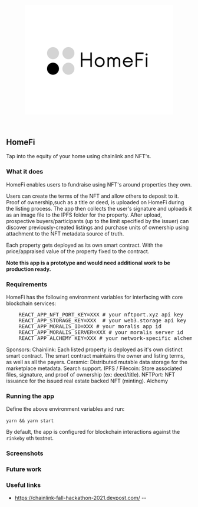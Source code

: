 <p align='center'>
    <img src="./img/logo_3_2.png" width=400/>
</p>
<br/>

## HomeFi

Tap into the equity of your home using chainlink and NFT's.

### What it does

HomeFi enables users to fundraise using NFT's around properties they own.

Users can create the terms of the NFT and allow others to deposit to it. Proof of ownership,such as a title or deed, is uploaded on HomeFi during the listing process. The app then collects the user's signature and uploads it as an image file to the IPFS folder for the property.
After upload, prospective buyers/participants (up to the limit specified by the issuer) can discover previously-created listings and purchase units of ownership using attachment to the NFT metadata source of truth.

Each property gets deployed as its own smart contract. With the price/appraised value of the property fixed to the contract.

<p><b>Note this app is a prototype and would need additional work to be production ready.</b></p>

### Requirements

HomeFi has the following environment variables for interfacing with core blockchain services:

<pre>
    REACT_APP_NFT_PORT_KEY=XXX # your nftport.xyz api key
    REACT_APP_STORAGE_KEY=XXX  # your web3.storage api key
    REACT_APP_MORALIS_ID=XXX # your moralis app id
    REACT_APP_MORALIS_SERVER=XXX # your moralis server id
    REACT_APP_ALCHEMY_KEY=XXX # your network-specific alchemy key
</pre>

Sponsors:
Chainlink: Each listed property is deployed as it's own distinct smart contract. The smart contract maintains the owner and listing terms, as well as all the payers.
Ceramic: Distributed mutable data storage for the marketplace metadata. Search support.
IPFS / Filecoin: Store associated files, signature, and proof of ownership (ex: deed/title).
NFTPort: NFT issuance for the issued real estate backed NFT (minting).
Alchemy

### Running the app

Define the above environment variables and run:

`yarn && yarn start`

By default, the app is configured for blockchain interactions against the `rinkeby` eth testnet.

<!--
Tap into the equity of your home.
-->

### Screenshots

<!--
#### Home page

<img src="./img/home.png" width=800/>

#### Creating a new listing

<img src="./img/info.png" width=800/>

#### Signature and proof of ownership document required for listing

<img src="./img/sign.png" width=800/>

#### Completed upload

<img src="./img/complete.png" width=800/>

#### Uploaded IPFS content (deed and signature)

<img src="./img/ipfs.png" width=800/>

#### NFT created on upload

<img src="./img/nftport.png" width=800/>

#### Once listed, property is available or search

<img src="./img/search.png" width=800/>

#### Property details page

<img src="./img/details.png" width=800/>

#### Owner history of a property

<img src="./img/history.png" width=800/>

#### Submit payment via unlock to participate in a listed NFT sale

<img src="./img/unlock.png" width=800/>

-->

<!--

ex:
https://rinkeby.etherscan.io/tx/0x68888984adab214ceca46d539290b4e9fcc7851e80796723abf2a03ea58f07bb
https://ipfs.io/ipfs/bafybeigrilyu2oxnhywaqn6ff6wciqfyzf254mpmla4dc4sohuhbmcgpqm
---
Chainlink
Moralis
Filecoin

Demo flow:
* Stat/web news about home/housing market
* NFT platforms for real estate exist, but one of the biggest problems is governance.
* Capped out at 10%, can't relinquish more than that.
* Ex: 1.0 eth per 1% ownership (10 max percent, 10 participants), // effective default is 1 eth for 1% ~4k, ~400k net valuation.
* Create form flow having person upload proof of ownership of home
* Create terms to allow others to deposit to it
* Use react signature canvas to collect the user signature (checking against the deed) and uploading as an image file to the IPFS folder for the property.
* Show completion page (ceramic stream, ipfs folder, and nftport-created NFT).
* After being uploaded, prospective buyers/participants (up to the limit specified by the issuer) can purchase units of ownership around the NFT.
* Property NFT's uploaded can either be ownership-oriented or simply collectible (i.e. could be used in the case of a celebrity or notable location).
* Generate NFT after form completion
* Uploaded proof of ownership
- The technology here could be leveraged for other esignature purpsoes as well (beyond real estate), where you want to esign a document and have the signature tied to the document in a filecoin directory.
- This actually serves that purpose but with a self-signed title document.
* API call from chainlink to get house price estimate.
* Login (powered by moralis).
* Search listings (backed by moralis).

### Notes

One of the biggest problems is transferring and representing ownership of real estate on a blockchain is ensuring governance:

- Who enforces that the ownership is represented by this particular NFT?
- If ownership is distributed, who is responsible for maintaining the property?
- How are duplicate or unauthorized NFT's avoided?


Create a limited partnership (LP), issue a token on whatever blockchain you want. Make the bylaws of the LP state that ownership and voting rights for LP is dictated by ownership of said token. Transfer ownership of one or more pieces of real estate to the LP. Whether a single home or bundle. Now you have this LP which owns one or more assets, and you can transfer around ownership of the LP itself by just sending tokens around.

-->

### Future work

### Useful links

- https://chainlink-fall-hackathon-2021.devpost.com/ --
